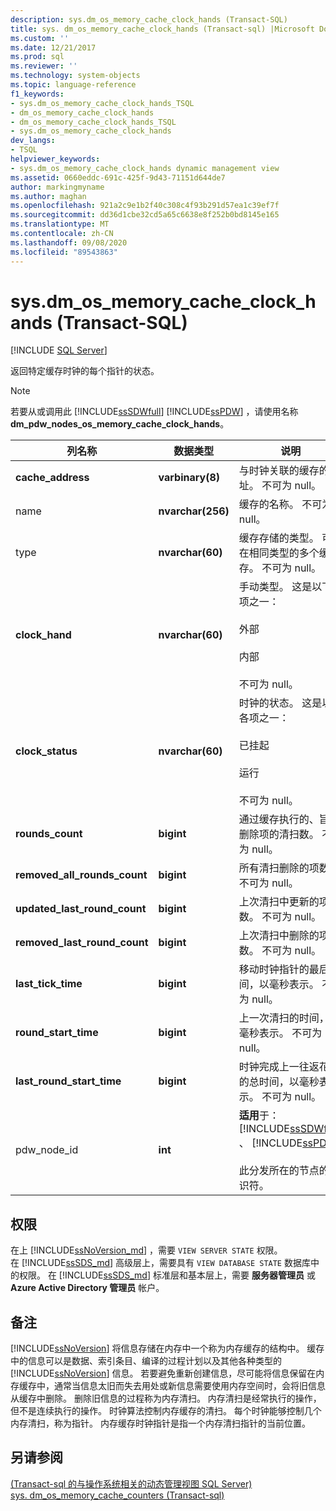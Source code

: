 ```yaml
---
description: sys.dm_os_memory_cache_clock_hands (Transact-SQL)
title: sys. dm_os_memory_cache_clock_hands (Transact-sql) |Microsoft Docs
ms.custom: ''
ms.date: 12/21/2017
ms.prod: sql
ms.reviewer: ''
ms.technology: system-objects
ms.topic: language-reference
f1_keywords:
- sys.dm_os_memory_cache_clock_hands_TSQL
- dm_os_memory_cache_clock_hands
- dm_os_memory_cache_clock_hands_TSQL
- sys.dm_os_memory_cache_clock_hands
dev_langs:
- TSQL
helpviewer_keywords:
- sys.dm_os_memory_cache_clock_hands dynamic management view
ms.assetid: 0660eddc-691c-425f-9d43-71151d644de7
author: markingmyname
ms.author: maghan
ms.openlocfilehash: 921a2c9e1b2f40c308c4f93b291d57ea1c39ef7f
ms.sourcegitcommit: dd36d1cbe32cd5a65c6638e8f252b0bd8145e165
ms.translationtype: MT
ms.contentlocale: zh-CN
ms.lasthandoff: 09/08/2020
ms.locfileid: "89543863"
---
```

# <a name="sysdm_os_memory_cache_clock_hands-transact-sql"></a>sys.dm_os_memory_cache_clock_hands (Transact-SQL)
[!INCLUDE [SQL Server](../../includes/applies-to-version/sqlserver.md)]

  返回特定缓存时钟的每个指针的状态。  
  
> [!NOTE]  
>  若要从或调用此 [!INCLUDE[ssSDWfull](../../includes/sssdwfull-md.md)] [!INCLUDE[ssPDW](../../includes/sspdw-md.md)] ，请使用名称 **dm_pdw_nodes_os_memory_cache_clock_hands**。  
  
|列名称|数据类型|说明|  
|-----------------|---------------|-----------------|  
|**cache_address**|**varbinary(8)**|与时钟关联的缓存的地址。 不可为 null。|  
|name |**nvarchar(256)**|缓存的名称。 不可为 null。|  
|type|**nvarchar(60)**|缓存存储的类型。 可存在相同类型的多个缓存。 不可为 null。|  
|**clock_hand**|**nvarchar(60)**|手动类型。 这是以下各项之一：<br /><br /> 外部<br /><br /> 内部<br /><br /> 不可为 null。|  
|**clock_status**|**nvarchar(60)**|时钟的状态。 这是以下各项之一：<br /><br /> 已挂起<br /><br /> 运行<br /><br /> 不可为 null。|  
|**rounds_count**|**bigint**|通过缓存执行的、旨在删除项的清扫数。 不可为 null。|  
|**removed_all_rounds_count**|**bigint**|所有清扫删除的项数。 不可为 null。|  
|**updated_last_round_count**|**bigint**|上次清扫中更新的项数。 不可为 null。|  
|**removed_last_round_count**|**bigint**|上次清扫中删除的项数。 不可为 null。|  
|**last_tick_time**|**bigint**|移动时钟指针的最后时间，以毫秒表示。 不可为 null。|  
|**round_start_time**|**bigint**|上一次清扫的时间，以毫秒表示。 不可为 null。|  
|**last_round_start_time**|**bigint**|时钟完成上一往返花费的总时间，以毫秒表示。 不可为 null。|  
|pdw_node_id|**int**|**适用**于： [!INCLUDE[ssSDWfull](../../includes/sssdwfull-md.md)] 、 [!INCLUDE[ssPDW](../../includes/sspdw-md.md)]<br /><br /> 此分发所在的节点的标识符。|  
  
## <a name="permissions"></a>权限  

在上 [!INCLUDE[ssNoVersion_md](../../includes/ssnoversion-md.md)] ，需要 `VIEW SERVER STATE` 权限。   
在 [!INCLUDE[ssSDS_md](../../includes/sssds-md.md)] 高级层上，需要具有 `VIEW DATABASE STATE` 数据库中的权限。 在 [!INCLUDE[ssSDS_md](../../includes/sssds-md.md)] 标准层和基本层上，需要  **服务器管理员** 或 **Azure Active Directory 管理员** 帐户。   
  
## <a name="remarks"></a>备注  
 [!INCLUDE[ssNoVersion](../../includes/ssnoversion-md.md)] 将信息存储在内存中一个称为内存缓存的结构中。 缓存中的信息可以是数据、索引条目、编译的过程计划以及其他各种类型的 [!INCLUDE[ssNoVersion](../../includes/ssnoversion-md.md)] 信息。 若要避免重新创建信息，尽可能将信息保留在内存缓存中，通常当信息太旧而失去用处或新信息需要使用内存空间时，会将旧信息从缓存中删除。 删除旧信息的过程称为内存清扫。 内存清扫是经常执行的操作，但不是连续执行的操作。 时钟算法控制内存缓存的清扫。 每个时钟能够控制几个内存清扫，称为指针。 内存缓存时钟指针是指一个内存清扫指针的当前位置。  

## <a name="see-also"></a>另请参阅  
 [&#40;Transact-sql 的与操作系统相关的动态管理视图 SQL Server&#41;](../../relational-databases/system-dynamic-management-views/sql-server-operating-system-related-dynamic-management-views-transact-sql.md)    
 [sys. dm_os_memory_cache_counters &#40;Transact-sql&#41;](../../relational-databases/system-dynamic-management-views/sys-dm-os-memory-cache-counters-transact-sql.md)
  

